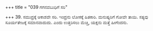 +++
title = "039 ಗಗನವಬುಧಿಗೆ ಸರಿ"

+++
39. ಸಮುದ್ರಕ್ಕೆ ಆಕಾಶವೇ ಸರಿ. ಇಂದ್ರನು ಲೋಕಕ್ಕೆ ಹಿತಕಾರಿ. ಮನುಷ್ಯರಿಗೆ ಗೋವೇ ತಾಯಿ. ಸತ್ಯವು ಸೂರ್ಯತೇಜಕ್ಕೆ ಸಮಾನವಾದುದು. ಎಂದು ಉತ್ತರಿಸಲು ಮೆಚ್ಚಿ, ಯಕ್ಷನು ಮತ್ತೆ ಹೀಗೆಂದನು.